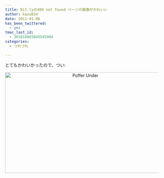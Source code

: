 ```yaml
---
title: Bit.lyの404 not found ページの画像がかわいい
author: kazu634
date: 2011-01-06
has_been_twittered:
  - yes
tmac_last_id:
  - 303816803845545984
categories:
  - つれづれ

---
```

とてもかわいかったので、つい:

<p style="text-align: center;">
<a href="http://blog.kazu634.com/2011/01/06/bit-ly%e3%81%ae404-not-found-%e3%83%9a%e3%83%bc%e3%82%b8%e3%81%ae%e7%94%bb%e5%83%8f%e3%81%8c%e3%81%8b%e3%82%8f%e3%81%84%e3%81%84/puffer-under/" onclick="__gaTracker('send', 'event', 'outbound-article', 'http://blog.kazu634.com/2011/01/06/bit-ly%e3%81%ae404-not-found-%e3%83%9a%e3%83%bc%e3%82%b8%e3%81%ae%e7%94%bb%e5%83%8f%e3%81%8c%e3%81%8b%e3%82%8f%e3%81%84%e3%81%84/puffer-under/', '');" title='Puffer Under'><img width="510" height="329" src="http://blog.kazu634.com/wp-content/uploads/2012/06/Puffer-Under.jpg" class="attachment-large aligncenter wp-image-851" alt="Puffer Under" title="Puffer Under" srcset="http://blog.kazu634.com/wp-content/uploads/2012/06/Puffer-Under-300x194.jpg 300w, http://blog.kazu634.com/wp-content/uploads/2012/06/Puffer-Under.jpg 792w" sizes="(max-width: 510px) 100vw, 510px" /></a>
</p>
